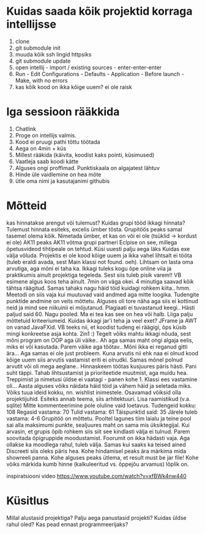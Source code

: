 # Kuidas saada kõik projektid korraga intellijsse

1. clone
1. git submodule init
1. muuda kõik ssh lingid httpsiks
1. git submodule update
1. open intellij - import / existing sources - enter-enter-enter
1. Run - Edit Configurations - Defaults - Application - Before launch - Make, with no errors
1. kas kõik kood on ikka kõige uuem? ei ole raisk

# Iga sessioon rääkkida

1. Chatlink
1. Proge on intellijs valmis.
1. Kood ei pruugi pathi tõttu töötada
1. Aega on 4min + küs
1. Millest rääkida (käivita, koodist kaks pointi, küsimused)
1. Vaatleja saab koodi kätte
1. Alguses ongi proffimad. Punktiskaala on algajatest lähtuv
1. Hinde üle vaidlemine on hea mõte
1. ütle oma nimi ja kasutajanimi githubis

# Mõtteid

kas hinnatakse arengut või tulemust?
Kuidas grupi tööd ikkagi hinnata?
Tulemust hinnata esiteks, excelis ümber tõsta.
Grupitöös peaks samal tasemel olema kõik.
Nimetada ümber, et kas on või ei ole (tsüklid -> kordust ei ole)
AK11 peaks AK11 võtma grupi partneri
Eclpise on see, millega õpetusvideod tihtipeale on tehtud.
Küsi uuesti palju aega läks
Kuidas exe välja võluda.
Projektis ei ole kood kõige uuem ja ikka vahel lihtsalt ei tööta (tuleb eraldi avada, sest Main klassi not found. oeh). Lihtsam on lasta oma arvutiga, aga mõni ei taha ka.
Ikkagi tuleks kogu õpe online viia ja praktikumis ainult projektiga tegeleda. Sest siis tuleb pisik varem!! VB esimene algus koos teha ainult.
7min on väga okei. 4 minutiga saavad kõik tähtsa räägitud.
Samas tahaks nagu häid töid kuidagi rohkem kiita.. hmm.
Meetodi on siis vaja kui muutuvad vaid andmed aga mitte loogika.
Tudengite punktide andmine on veits mõttetu. Alguses oli tore näha aga siis ei kottinud neid ja mind see niikuinii ei mõjutanud. Plagiaati ei tuvastanud keegi..
Hästi paljud said 60. Nagu pooled. Ma ei tea kas see on hea või halb.
Liiga palju mõttetuid kriteeriumeid.
Kuidas ikkagi jar'i teha ja veel exet?
JFrame ja AWT on vanad JavaFXid.
VB teeks nii, et koodist tudeng ei räägigi, õps küsib mingi konkreetse asja kohta. 2in1 :)
Tegelt võiks mahtu ikkagi nõuda, sest mõni program on OOP aga üli väike.. Ah aga samas maht ongi algaja eelis, miks ei või kasutada. Parem väike aga töötav..
Mõni ikka ei reganud gitti ära... Aga samas ei ole just probleem. Kuna arvutis nii ehk naa ei olnud kood kõige uuem siis arvutis vastamist eriti ei olnudki. Samas mõnel polnud arvutit või oli mega aeglane..
Hinnaskeem töötas kusjuures päris hästi. Pani suht täppi. Tahab lihtsustamist ja prioriteetide muutmist, aga muidu hea.
Treppimist ja nimetusi üldse ei vaatagi - panen kohe 1.
Klassi ees vastamine oli...
Aasta alguses võiks näidata häid töid ja vähem häid ja seletada miks.
Võiks tuua ideid kokku, nn. wishlist inimestele.
Osavamad võiksid olla projektijuhid. Esiteks annab teema, siis arhitektuuri.
Lisa raamistikud (v.a. sqlite)
Mitte kommenteerimine pole oluline vaid loetavus.
Tudengeid kokku: 108
Regasid vastama: 70
Tulid vastama: 61
Täispunktid said: 35
Järele tuleb vastama: 4-6
Grupitöö on mõttetu. Pooltel lagunes tiim laialu ja teine pool sai alla maksimumi punkte, sealjuures maht on sama mis üksiktegijal. Kui arvasin, et grupis õpib rohkem siis siit see kindlasti välja ei tulnud. Parem soovitada õpigruppide moodustamist.
Foorumit on ikka hädasti vaja. Aga ollakse ka moodlega rahul, tuleb välja. Samas kui saaks ka teised ained Discreeti siis oleks päris hea.
Kohe hindamisel peaks ära märkima mida showreeli panna.
Kohe alguses peaks ütlema, et result must be jar file!
Kohe võiks märkida kumb hinne (kalkuleeritud vs. õppejõu arvamus) lõplik on.

inspiratsiooni video https://www.youtube.com/watch?v=xfBWk4nw440

# Küsitlus

Millal alustasid projektiga?
Palju aega panustasid projekti?
Kuidas üldse rahul oled?
Kas pead ennast programmeerijaks?

